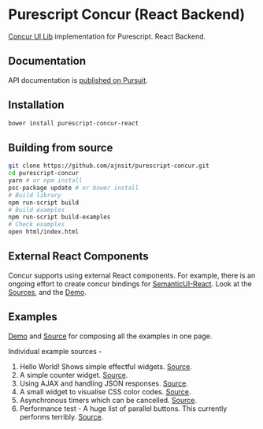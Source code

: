 # Purescript Concur (React Backend)

[Concur UI Lib](https://github.com/ajnsit/concur) implementation for Purescript. React Backend.

## Documentation

API documentation is [published on Pursuit](https://pursuit.purescript.org/packages/purescript-concur-react).

## Installation

```bash
bower install purescript-concur-react
```

## Building from source

```bash
git clone https://github.com/ajnsit/purescript-concur.git
cd purescript-concur
yarn # or npm install
psc-package update # or bower install
# Build library
npm run-script build
# Build examples
npm run-script build-examples
# Check examples
open html/index.html
```

## External React Components

Concur supports using external React components. For example, there is an ongoing effort to create concur bindings for [SemanticUI-React](https://react.semantic-ui.com). Look at the [Sources](https://github.com/ajnsit/purescript-concur-semantic), and the [Demo](https://ajnsit.github.io/purescript-concur-semantic/).

## Examples

[Demo](https://ajnsit.github.io/purescript-concur/) and [Source](https://github.com/ajnsit/purescript-concur/blob/master/src/Test/Main.purs) for composing all the examples in one page.

Individual example sources -

1. Hello World! Shows simple effectful widgets. [Source](https://github.com/ajnsit/purescript-concur/blob/master/src/Test/Hello.purs).
2. A simple counter widget. [Source](https://github.com/ajnsit/purescript-concur/blob/master/src/Test/Counter.purs).
3. Using AJAX and handling JSON responses. [Source](https://github.com/ajnsit/purescript-concur/blob/master/src/Test/Ajax.purs).
4. A small widget to visualise CSS color codes. [Source](https://github.com/ajnsit/purescript-concur/blob/master/src/Test/Color.purs).
5. Asynchronous timers which can be cancelled. [Source](https://github.com/ajnsit/purescript-concur/blob/master/src/Test/Timers.purs).
6. Performance test - A huge list of parallel buttons. This currently performs terribly. [Source](https://github.com/ajnsit/purescript-concur/blob/master/src/Test/SlowButtonList.purs).
